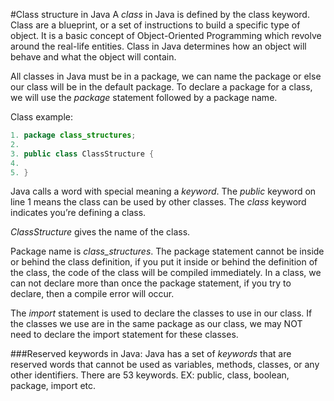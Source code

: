 #Class structure in Java
A *class* in Java is defined by the class keyword. Class are a blueprint, or a set of instructions 
to build a specific type of object. 
It is a basic concept of Object-Oriented Programming which revolve around the real-life entities. 
Class in Java determines how an object will behave and what the object will contain.

All classes in Java must be in a package, we can name the package or else our class will be in the default package.
To declare a package for a class, we will use the *package* statement followed by a package
name.

Class example:
```java
1. package class_structures;
2.
3. public class ClassStructure {
4.    
5. }
```

Java calls a word with special meaning a *keyword*. 
The *public* keyword on line 1 means the class can be used by 
other classes. 
The *class* keyword indicates you’re defining a class. 

*ClassStructure* gives the name of the class.

Package name is *class_structures*.
The package statement cannot be inside or behind the class 
definition, if you put it inside or behind the definition of the class, the code of 
the class will be compiled immediately.
In a class, we can not declare more than once the package statement, if you try to declare, 
then a compile error will occur.

The *import* statement is used to declare the classes to use in our class. 
If the classes we use are in the same package as our class, 
we may NOT need to declare the import statement for these classes.

###Reserved keywords in Java:
Java has a set of *keywords* that are reserved words that cannot be used 
as variables, methods, classes, or any other identifiers. There are 53 keywords.
EX: public, class, boolean, package, import etc.
